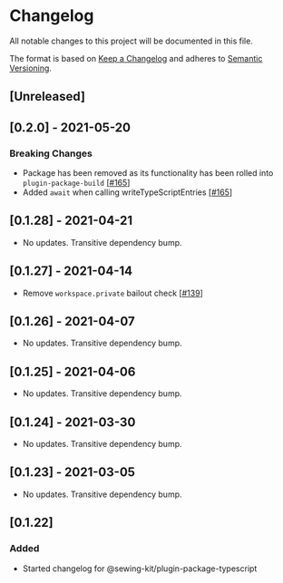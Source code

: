 # Changelog

All notable changes to this project will be documented in this file.

The format is based on [Keep a Changelog](http://keepachangelog.com/en/1.0.0/)
and adheres to [Semantic Versioning](http://semver.org/spec/v2.0.0.html).

## [Unreleased]

## [0.2.0] - 2021-05-20

### Breaking Changes

- Package has been removed as its functionality has been rolled into `plugin-package-build` [[#165](https://github.com/Shopify/sewing-kit-next/pull/165)]
- Added `await` when calling writeTypeScriptEntries [[#165](https://github.com/Shopify/sewing-kit-next/pull/165)]

## [0.1.28] - 2021-04-21

- No updates. Transitive dependency bump.

## [0.1.27] - 2021-04-14

- Remove `workspace.private` bailout check [[#139](https://github.com/Shopify/sewing-kit-next/pull/139)]

## [0.1.26] - 2021-04-07

- No updates. Transitive dependency bump.

## [0.1.25] - 2021-04-06

- No updates. Transitive dependency bump.

## [0.1.24] - 2021-03-30

- No updates. Transitive dependency bump.

## [0.1.23] - 2021-03-05

- No updates. Transitive dependency bump.

## [0.1.22]

### Added

- Started changelog for @sewing-kit/plugin-package-typescript
